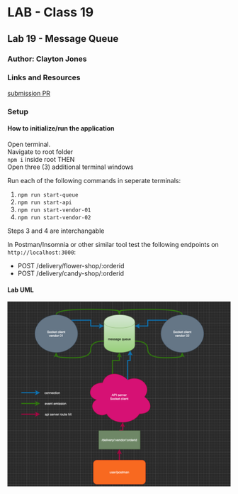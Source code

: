# LAB - Class 19
## Lab 19 - Message Queue
### Author: Clayton Jones

### Links and Resources  

[submission PR](https://github.com/claytonjones-401n16/lab-19/pull/1)  

### Setup  
  
#### How to initialize/run the application
Open terminal.  
Navigate to root folder  
`npm i` inside root THEN  
Open three (3) additional terminal windows  

Run each of the following commands in seperate terminals:  
  
1. `npm run start-queue`
2. `npm run start-api`
3. `npm run start-vendor-01`
4. `npm run start-vendor-02`  
  
Steps 3 and 4 are interchangable  

In Postman/Insomnia or other similar tool test the following endpoints on `http://localhost:3000`:  

* POST /delivery/flower-shop/:orderid
* POST /delivery/candy-shop/:orderid


#### Lab UML  

![lab 19 UML](./assets/messageQ.png)